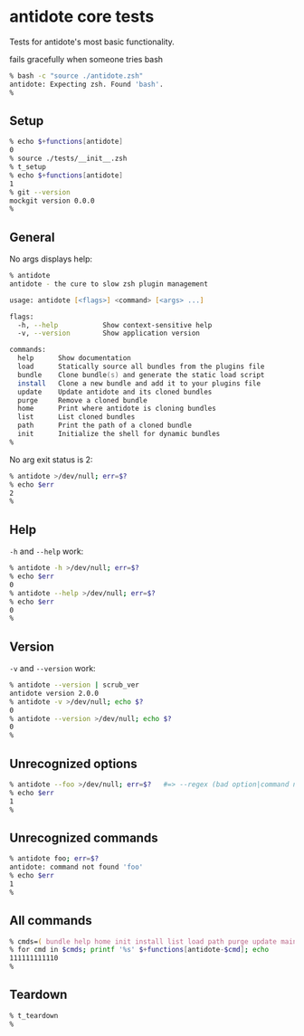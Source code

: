 # antidote core tests

Tests for antidote's most basic functionality.

fails gracefully when someone tries bash

```zsh
% bash -c "source ./antidote.zsh"
antidote: Expecting zsh. Found 'bash'.
%
```

## Setup

```zsh
% echo $+functions[antidote]
0
% source ./tests/__init__.zsh
% t_setup
% echo $+functions[antidote]
1
% git --version
mockgit version 0.0.0
%
```

## General

No args displays help:

```zsh
% antidote
antidote - the cure to slow zsh plugin management

usage: antidote [<flags>] <command> [<args> ...]

flags:
  -h, --help           Show context-sensitive help
  -v, --version        Show application version

commands:
  help      Show documentation
  load      Statically source all bundles from the plugins file
  bundle    Clone bundle(s) and generate the static load script
  install   Clone a new bundle and add it to your plugins file
  update    Update antidote and its cloned bundles
  purge     Remove a cloned bundle
  home      Print where antidote is cloning bundles
  list      List cloned bundles
  path      Print the path of a cloned bundle
  init      Initialize the shell for dynamic bundles
%
```

No arg exit status is 2:

```zsh
% antidote >/dev/null; err=$?
% echo $err
2
%
```

## Help

`-h` and `--help` work:

```zsh
% antidote -h >/dev/null; err=$?
% echo $err
0
% antidote --help >/dev/null; err=$?
% echo $err
0
%
```

## Version

`-v` and `--version` work:

```zsh
% antidote --version | scrub_ver
antidote version 2.0.0
% antidote -v >/dev/null; echo $?
0
% antidote --version >/dev/null; echo $?
0
%
```

## Unrecognized options

```zsh
% antidote --foo >/dev/null; err=$?   #=> --regex (bad option|command not found)
% echo $err
1
%
```

## Unrecognized commands

```zsh
% antidote foo; err=$?
antidote: command not found 'foo'
% echo $err
1
%
```

## All commands

```zsh
% cmds=( bundle help home init install list load path purge update main null )
% for cmd in $cmds; printf '%s' $+functions[antidote-$cmd]; echo
111111111110
%
```

## Teardown

```zsh
% t_teardown
%
```

